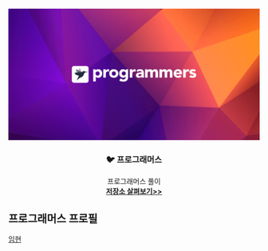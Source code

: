<div id="top"></div>


<br>
<div align="center">
  <a href="https://programmers.co.kr/">
    <img src="image/programmers.png" alt="Logo">
  </a>
  
  <h3 align="center"> 🐦 프로그래머스 </h3>
  
  <p align="center">
    프로그래머스 풀이
    <br>
    <a href="https://github.com/HyunIm/Programmers"><strong>저장소 살펴보기>></strong></a>
    <br>
  </p>
</div>


## 프로그래머스 프로필
[임현](https://career.programmers.co.kr/pr/limhyun)

